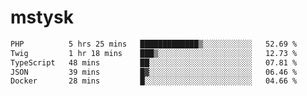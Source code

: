 # mstysk

<!--START_SECTION:waka-->

```txt
PHP          5 hrs 25 mins   █████████████▒░░░░░░░░░░░   52.69 %
Twig         1 hr 18 mins    ███▒░░░░░░░░░░░░░░░░░░░░░   12.73 %
TypeScript   48 mins         ██░░░░░░░░░░░░░░░░░░░░░░░   07.81 %
JSON         39 mins         █▓░░░░░░░░░░░░░░░░░░░░░░░   06.46 %
Docker       28 mins         █░░░░░░░░░░░░░░░░░░░░░░░░   04.66 %
```

<!--END_SECTION:waka-->
